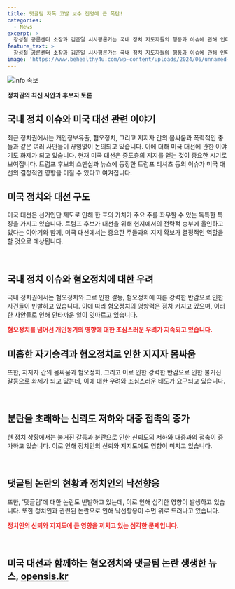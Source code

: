 ```yaml
---
title: 댓글팀 자폭 고발 보수 진영에 큰 폭탄!
categories:
  - News
excerpt: >
  장성철 공론센터 소장과 김준일 시사평론가는 국내 정치 지도자들의 행동과 이슈에 관해 인터뷰했다. 두 분이 날카로운 질문을 통해 이재명 후보와 다른 후보자들에게 질문하며 각종 정치 이슈를 논의하였다. 그들의 발언은 정치권에서 큰 파장을 일으킬 수 있는 내용으로 보인다. 국민의 이목을 끄는 요소와 각종 정치 이슈를 다뤄서 관심을 끌었다. 어떤 후보자가 진정한 인물인지, 민주당의 원칙에 부합하는지에 대한 논점이 다뤄져 관심을 끌 것으로 보인다.
feature_text: >
  장성철 공론센터 소장과 김준일 시사평론가는 국내 정치 지도자들의 행동과 이슈에 관해 인터뷰했다. 두 분이 날카로운 질문을 통해 이재명 후보와 다른 후보자들에게 질문하며 각종 정치 이슈를 논의하였다. 그들의 발언은 정치권에서 큰 파장을 일으킬 수 있는 내용으로 보인다. 국민의 이목을 끄는 요소와 각종 정치 이슈를 다뤄서 관심을 끌었다. 어떤 후보자가 진정한 인물인지, 민주당의 원칙에 부합하는지에 대한 논점이 다뤄져 관심을 끌 것으로 보인다.
image: 'https://www.behealthy4u.com/wp-content/uploads/2024/06/unnamed-file.png'
---
```


<p><img src="https://www.behealthy4u.com/wp-content/uploads/2024/06/unnamed-file.png" alt="info 속보" /></p>

<p><strong>정치권의 최신 사안과 후보자 토론</strong></p>

<h2 data-ke-size="size26">국내 정치 이슈와 미국 대선 관련 이야기</h2>

<p data-ke-size="size16">최근 정치권에서는 개인정보유출, 혐오정치, 그리고 지지자 간의 몸싸움과 폭력적인 충돌과 같은 여러 사안들이 끊임없이 논의되고 있습니다. 이에 더해 미국 대선에 관한 이야기도 화제가 되고 있습니다. 현재 미국 대선은 중도층의 지지를 얻는 것이 중요한 시기로 보여집니다. 트럼프 후보의 쇼맨십과 뉴스에 등장한 트럼프 티셔츠 등의 이슈가 미국 대선의 결정적인 영향을 미칠 수 있다고 여겨집니다.</p>

<h2 data-ke-size="size26">미국 정치와 대선 구도</h2>

<p data-ke-size="size16">미국 대선은 선거인단 제도로 인해 한 표의 가치가 주요 주를 좌우할 수 있는 독특한 특징을 가지고 있습니다. 트럼프 후보가 대선을 위해 현지에서의 전략적 승부에 올인하고 있다는 이야기와 함께, 미국 대선에서는 중요한 주들과의 지지 확보가 결정적인 역할을 할 것으로 예상됩니다.</p>

<p data-ke-size="size16">&nbsp;</p>

<h2 data-ke-size="size26">국내 정치 이슈와 혐오정치에 대한 우려</h2>

<p data-ke-size="size16">국내 정치권에서는 혐오정치와 그로 인한 갈등, 혐오정치에 따른 강력한 반감으로 인한 사건들이 빈발하고 있습니다. 이에 따라 혐오정치의 영향력은 점차 커지고 있으며, 이러한 사안들로 인해 안타까운 일이 잇따르고 있습니다.</p>

<p data-ke-size="size16"><b><span style="color: #ee2323;">혐오정치를 넘어선 개인동기의 영향에 대한 조심스러운 우려가 지속되고 있습니다.</span></b></p>

<h2 data-ke-size="size26">미흡한 자기승격과 혐오정치로 인한 지지자 몸싸움</h2>

<p data-ke-size="size16">또한, 지지자 간의 몸싸움과 혐오정치, 그리고 이로 인한 강력한 반감으로 인한 불거진 갈등으로 화제가 되고 있는데, 이에 대한 우려와 조심스러운 태도가 요구되고 있습니다.</p>

<p data-ke-size="size16">&nbsp;</p>

<h2 data-ke-size="size26">분란을 초래하는 신뢰도 저하와 대중 접촉의 증가</h2>

<p data-ke-size="size16">현 정치 상황에서는 불거진 갈등과 분란으로 인한 신뢰도의 저하와 대중과의 접촉이 증가하고 있습니다. 이로 인해 정치인의 신뢰와 지지도에도 영향이 미치고 있습니다.</p>

<p data-ke-size="size16">&nbsp;</p>

<h2 data-ke-size="size26">댓글팀 논란의 현황과 정치인의 낙선향응</h2>

<p data-ke-size="size16">또한, '댓글팀'에 대한 논란도 빈발하고 있는데, 이로 인해 심각한 영향이 발생하고 있습니다. 또한 정치인과 관련된 논란으로 인해 낙선향응이 수면 위로 드러나고 있습니다.</p>

<p data-ke-size="size16"><b><span style="color: #ee2323;">정치인의 신뢰와 지지도에 큰 영향을 끼치고 있는 심각한 문제입니다.</span></b></p>

<p data-ke-size="size16">&nbsp;</p>

<p><h2 data-ke-size="size26">미국 대선과 함께하는 혐오정치와 댓글팀 논란</</p>
생생한 뉴스, <a href="https://opensis.kr" rel="dofollow">opensis.kr</a>


